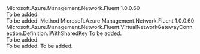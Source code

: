 <Type Name="IWithSecondVirtualNetworkGateway" FullName="Microsoft.Azure.Management.Network.Fluent.VirtualNetworkGatewayConnection.Definition.IWithSecondVirtualNetworkGateway">
  <TypeSignature Language="C#" Value="public interface IWithSecondVirtualNetworkGateway" />
  <TypeSignature Language="ILAsm" Value=".class public interface auto ansi abstract IWithSecondVirtualNetworkGateway" />
  <TypeSignature Language="DocId" Value="T:Microsoft.Azure.Management.Network.Fluent.VirtualNetworkGatewayConnection.Definition.IWithSecondVirtualNetworkGateway" />
  <TypeSignature Language="VB.NET" Value="Public Interface IWithSecondVirtualNetworkGateway" />
  <TypeSignature Language="F#" Value="type IWithSecondVirtualNetworkGateway = interface" />
  <AssemblyInfo>
    <AssemblyName>Microsoft.Azure.Management.Network.Fluent</AssemblyName>
    <AssemblyVersion>1.0.0.60</AssemblyVersion>
  </AssemblyInfo>
  <Interfaces />
  <Docs>
    <summary>To be added.</summary>
    <remarks>To be added.</remarks>
  </Docs>
  <Members>
    <Member MemberName="WithSecondVirtualNetworkGateway">
      <MemberSignature Language="C#" Value="public Microsoft.Azure.Management.Network.Fluent.VirtualNetworkGatewayConnection.Definition.IWithSharedKey WithSecondVirtualNetworkGateway (Microsoft.Azure.Management.Network.Fluent.IVirtualNetworkGateway virtualNetworkGateway2);" />
      <MemberSignature Language="ILAsm" Value=".method public hidebysig newslot virtual instance class Microsoft.Azure.Management.Network.Fluent.VirtualNetworkGatewayConnection.Definition.IWithSharedKey WithSecondVirtualNetworkGateway(class Microsoft.Azure.Management.Network.Fluent.IVirtualNetworkGateway virtualNetworkGateway2) cil managed" />
      <MemberSignature Language="DocId" Value="M:Microsoft.Azure.Management.Network.Fluent.VirtualNetworkGatewayConnection.Definition.IWithSecondVirtualNetworkGateway.WithSecondVirtualNetworkGateway(Microsoft.Azure.Management.Network.Fluent.IVirtualNetworkGateway)" />
      <MemberSignature Language="VB.NET" Value="Public Function WithSecondVirtualNetworkGateway (virtualNetworkGateway2 As IVirtualNetworkGateway) As IWithSharedKey" />
      <MemberSignature Language="F#" Value="abstract member WithSecondVirtualNetworkGateway : Microsoft.Azure.Management.Network.Fluent.IVirtualNetworkGateway -&gt; Microsoft.Azure.Management.Network.Fluent.VirtualNetworkGatewayConnection.Definition.IWithSharedKey" Usage="iWithSecondVirtualNetworkGateway.WithSecondVirtualNetworkGateway virtualNetworkGateway2" />
      <MemberType>Method</MemberType>
      <AssemblyInfo>
        <AssemblyName>Microsoft.Azure.Management.Network.Fluent</AssemblyName>
        <AssemblyVersion>1.0.0.60</AssemblyVersion>
      </AssemblyInfo>
      <ReturnValue>
        <ReturnType>Microsoft.Azure.Management.Network.Fluent.VirtualNetworkGatewayConnection.Definition.IWithSharedKey</ReturnType>
      </ReturnValue>
      <Parameters>
        <Parameter Name="virtualNetworkGateway2" Type="Microsoft.Azure.Management.Network.Fluent.IVirtualNetworkGateway" />
      </Parameters>
      <Docs>
        <param name="virtualNetworkGateway2">To be added.</param>
        <summary>To be added.</summary>
        <returns>To be added.</returns>
        <remarks>To be added.</remarks>
      </Docs>
    </Member>
  </Members>
</Type>